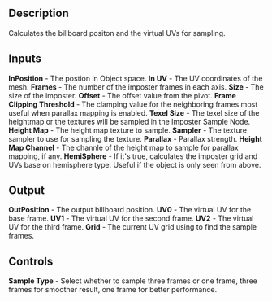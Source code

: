 ## Description
Calculates the billboard positon and the virtual UVs for sampling.

## Inputs
**InPosition** - The postion in Object space.
**In UV** - The UV coordinates of the mesh.
**Frames** - The number of the imposter frames in each axis.
**Size** - The size of the imposter.
**Offset** - The offset value from the pivot.
**Frame Clipping Threshold** - The clamping value for the neighboring frames most useful when parallax mapping is enabled.
**Texel Size** - The texel size of the heightmap or the textures will be sampled in the Imposter Sample Node.
**Height Map** - The height map texture to sample.
**Sampler** - The texture sampler to use for sampling the texture.
**Parallax** - Parallax strength.
**Height Map Channel** - The channle of the height map to sample for parallax mapping, if any.
**HemiSphere** - If it's true, calculates the imposter grid and UVs base on hemisphere type. Useful if the object is only seen from above.

## Output
**OutPosition** - The output billboard position.
**UV0** - The virtual UV for the base frame.
**UV1** - The virtual UV for the second frame.
**UV2** - The virtual UV for the third frame.
**Grid** - The current UV grid using to find the sample frames.

## Controls
**Sample Type** - Select whether to sample three frames or one frame, three frames for smoother result, one frame for better performance.
